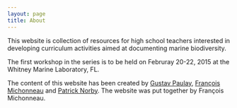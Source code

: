 ```yaml
---
layout: page
title: About
---
```


This website is collection of resources for high school teachers interested in
developing curriculum activities aimed at documenting marine biodiversity.

The first workshop in the series is to be held on Februray 20-22, 2015 at the
Whitney Marine Laboratory, FL.

The content of this website has been created by
[Gustav Paulay](http://flmnh.ufl.edu/malacology/paulay.htm),
[François Michonneau](http://francoismichonneau.net) and
[Patrick Norby](http://flmnh.ufl.edu/malacology/norby.htm). The website was put
together by François Michonneau.
